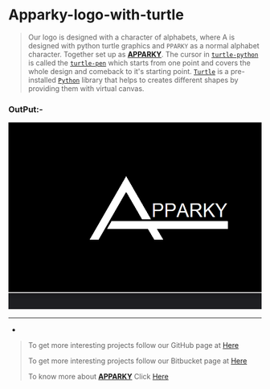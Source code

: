 # Apparky-logo-with-turtle


> Our logo is designed with a character of alphabets, where A is designed with python turtle graphics and `PPARKY` as a normal alphabet character. 
> Together set up as [__APPARKY__](https://apparky.vercel.app/). 
> The cursor in [`turtle-python`](https://docs.python.org/3/library/turtle.html) is called the [`turtle-pen`](https://docs.python.org/3/library/turtle.html#pen-control) which starts from one point and covers the whole design and comeback to it's starting point. 
> [`Turtle`](https://docs.python.org/3/library/turtle.html) is a pre-installed [`Python`](https://www.python.org/) library that helps to creates different shapes by providing them with virtual canvas.


### OutPut:-
[![logo](screen%20shots/ss.PNG)](https://apparky.vercel.app/)



--------------------------------------------------------------------------------------
-
> 
> To get more interesting projects follow our GitHub page at [Here](https://github.com/Apparky)
> 
> To get more interesting projects follow our Bitbucket page at [Here](https://bitbucket.org/apparky-web/workspace/overview)
> 
> To know more about [__APPARKY__](https://apparky.vercel.app/) Click [Here](https://apparky.vercel.app/)

